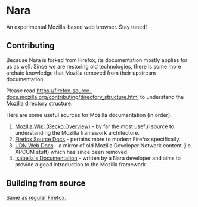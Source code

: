 # Nara

An experimental Mozilla-based web browser. Stay tuned!

## Contributing

Because Nara is forked from Firefox, its documentation mostly applies for us as well. Since we are restoring old technologies, there is
some more archaic knowledge that Mozilla removed from their upstream documentation.

Please read https://firefox-source-docs.mozilla.org/contributing/directory_structure.html to understand the Mozilla directory structure.

Here are some useful sources for Mozilla documentation (in order):

1. [Mozilla Wiki (Gecko:Overview)](https://wiki.mozilla.org/Gecko:Overview) - by far the most useful source to understanding the Mozilla framework architecture.
2. [Firefox Source Docs](https://firefox-source-docs.mozilla.org/) - pertains more to modern Firefox specifically.
3. [UDN Web Docs](https://udn.realityripple.com/) - a mirror of old Mozilla Developer Network content (i.e. XPCOM stuff) which has since been removed.
4. [Isabella's Documentation](https://kawapure.github.io/mozilla_simple_docs/) - written by a Nara developer and aims to provide a good introduction to the Mozilla framework.

## Building from source

[Same as regular Firefox.](https://firefox-source-docs.mozilla.org/contributing/contribution_quickref.html)